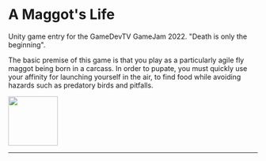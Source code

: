 # A Maggot's Life

<p>Unity game entry for the GameDevTV GameJam 2022. "Death is only the beginning".</p>
<p>The basic premise of this game is that you play as a particularly agile fly maggot being born in a carcass.
  In order to pupate, you must quickly use your affinity for launching yourself in the air, to find food while 
  avoiding hazards such as predatory birds and pitfalls.</p>
<img src="[https://media.giphy.com/media/vFKqnCdLPNOKc/giphy.gif](https://media.giphy.com/media/7Lzl2P4o2d1z9CyhAG/giphy.gif)" width="100" height="100" />
  <hr>

